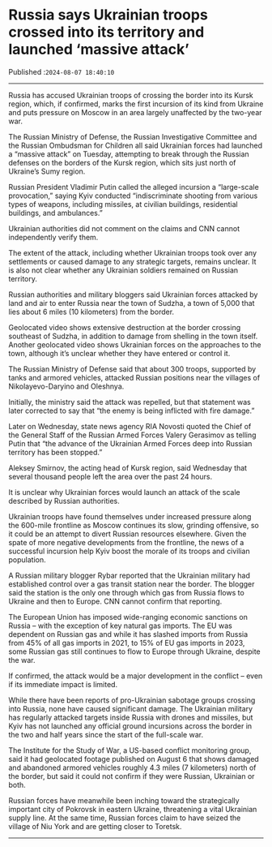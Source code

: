 # Russia says Ukrainian troops crossed into its territory and launched ‘massive attack’

Published :`2024-08-07 18:40:10`

---

Russia has accused Ukrainian troops of crossing the border into its Kursk region, which, if confirmed, marks the first incursion of its kind from Ukraine and puts pressure on Moscow in an area largely unaffected by the two-year war.

The Russian Ministry of Defense, the Russian Investigative Committee and the Russian Ombudsman for Children all said Ukrainian forces had launched a “massive attack” on Tuesday, attempting to break through the Russian defenses on the borders of the Kursk region, which sits just north of Ukraine’s Sumy region.

Russian President Vladimir Putin called the alleged incursion a “large-scale provocation,” saying Kyiv conducted “indiscriminate shooting from various types of weapons, including missiles, at civilian buildings, residential buildings, and ambulances.”

Ukrainian authorities did not comment on the claims and CNN cannot independently verify them.

The extent of the attack, including whether Ukrainian troops took over any settlements or caused damage to any strategic targets, remains unclear. It is also not clear whether any Ukrainian soldiers remained on Russian territory.

Russian authorities and military bloggers said Ukrainian forces attacked by land and air to enter Russia near the town of Sudzha, a town of 5,000 that lies about 6 miles (10 kilometers) from the border.

Geolocated video shows extensive destruction at the border crossing southeast of Sudzha, in addition to damage from shelling in the town itself. Another geolocated video shows Ukrainian forces on the approaches to the town, although it’s unclear whether they have entered or control it.

The Russian Ministry of Defense said that about 300 troops, supported by tanks and armored vehicles, attacked Russian positions near the villages of Nikolayevo-Daryino and Oleshnya.

Initially, the ministry said the attack was repelled, but that statement was later corrected to say that “the enemy is being inflicted with fire damage.”

Later on Wednesday, state news agency RIA Novosti quoted the Chief of the General Staff of the Russian Armed Forces Valery Gerasimov as telling Putin that “the advance of the Ukrainian Armed Forces deep into Russian territory has been stopped.”

Aleksey Smirnov, the acting head of Kursk region, said Wednesday that several thousand people left the area over the past 24 hours.

It is unclear why Ukrainian forces would launch an attack of the scale described by Russian authorities.

Ukrainian troops have found themselves under increased pressure along the 600-mile frontline as Moscow continues its slow, grinding offensive, so it could be an attempt to divert Russian resources elsewhere. Given the spate of more negative developments from the frontline, the news of a successful incursion help Kyiv boost the morale of its troops and civilian population.

A Russian military blogger Rybar reported that the Ukrainian military had established control over a gas transit station near the border. The blogger said the station is the only one through which gas from Russia flows to Ukraine and then to Europe. CNN cannot confirm that reporting.

The European Union has imposed wide-ranging economic sanctions on Russia – with the exception of key natural gas imports. The EU was dependent on Russian gas and while it has slashed imports from Russia from 45% of all gas imports in 2021, to 15% of EU gas imports in 2023, some Russian gas still continues to flow to Europe through Ukraine, despite the war.

If confirmed, the attack would be a major development in the conflict – even if its immediate impact is limited.

While there have been reports of pro-Ukrainian sabotage groups crossing into Russia, none have caused significant damage. The Ukrainian military has regularly attacked targets inside Russia with drones and missiles, but Kyiv has not launched any official ground incursions across the border in the two and half years since the start of the full-scale war.

The Institute for the Study of War, a US-based conflict monitoring group, said it had geolocated footage published on August 6 that shows damaged and abandoned armored vehicles roughly 4.3 miles (7 kilometers) north of the border, but said it could not confirm if they were Russian, Ukrainian or both.

Russian forces have meanwhile been inching toward the strategically important city of Pokrovsk in eastern Ukraine, threatening a vital Ukrainian supply line. At the same time, Russian forces claim to have seized the village of Niu York and are getting closer to Toretsk.

---

